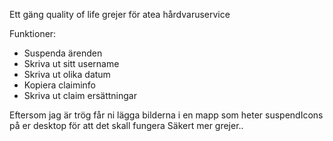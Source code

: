 Ett gäng quality of life grejer för atea hårdvaruservice

Funktioner:
* Suspenda ärenden
* Skriva ut sitt username
* Skriva ut olika datum
* Kopiera claiminfo
* Skriva ut claim ersättningar

Eftersom jag är trög får ni lägga bilderna i en mapp som heter suspendIcons på er desktop för att det skall fungera
Säkert mer grejer..
